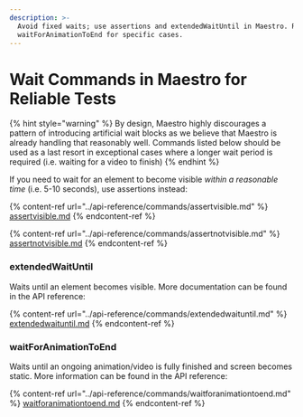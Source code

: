 ```yaml
---
description: >-
  Avoid fixed waits; use assertions and extendedWaitUntil in Maestro. Reserve
  waitForAnimationToEnd for specific cases.
---
```


# Wait Commands in Maestro for Reliable Tests



{% hint style="warning" %}
By design, Maestro highly discourages a pattern of introducing artificial wait blocks as we believe that Maestro is already handling that reasonably well. Commands listed below should be used as a last resort in exceptional cases where a longer wait period is required (i.e. waiting for a video to finish)
{% endhint %}

If you need to wait for an element to become visible _within a reasonable time_ (i.e. 5-10 seconds), use assertions instead:

{% content-ref url="../api-reference/commands/assertvisible.md" %}
[assertvisible.md](../api-reference/commands/assertvisible.md)
{% endcontent-ref %}

{% content-ref url="../api-reference/commands/assertnotvisible.md" %}
[assertnotvisible.md](../api-reference/commands/assertnotvisible.md)
{% endcontent-ref %}



### extendedWaitUntil

Waits until an element becomes visible. More documentation can be found in the API reference:

{% content-ref url="../api-reference/commands/extendedwaituntil.md" %}
[extendedwaituntil.md](../api-reference/commands/extendedwaituntil.md)
{% endcontent-ref %}

### waitForAnimationToEnd

Waits until an ongoing animation/video is fully finished and screen becomes static. More information can be found in the API reference:

{% content-ref url="../api-reference/commands/waitforanimationtoend.md" %}
[waitforanimationtoend.md](../api-reference/commands/waitforanimationtoend.md)
{% endcontent-ref %}
